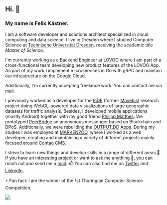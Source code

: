 ## Hi. 👋

### My name is Felix Kästner.

I am a software developer and solutions architect specialized in cloud computing and data science. I live in Dresden where I studied Computer Science at [Technische Universität Dresden](https://tu-dresden.de), receiving the academic title _Master of Science_.

I'm currently working as a Backend Engineer at [LOVOO](https://www.lovoo.com) where I am part of a cross-functional team developing new product features of the LOVOO App. As part of my work I implement microservices in Go with gRPC and maintain our infrastructure on the Google Cloud.

Additionally, I'm currently accepting freelance work. You can contact me via [mail](mailto:hey@felix-kaestner.com).

I previously worked as a developer for the [RiDE](https://radverkehr-in-deutschland.de) (former [Movebis](https://tu-dresden.de/bu/verkehr/ivs/voeko/forschung/forschungsprojekte/movebis)) research project doing WebGL-powered data visualizations of large geographic datasets for traffic analysis. Besides, I developed mobile applications (mostly Android) together with my good friend [Philipp Matthes](https://github.com/philippmatthes). We prototyped [PeerBridge](https://github.com/peerbridge) an anonymous messenger based on Blockchain and DPoS. Additionally, we were rebuilding the [OUTPUT.DD](https://output-dd.de) [Apps](https://github.com/output-dd). During my studies I was employed at [MARKENZOO](https://markenzoo.de), where I worked as a web developer, creating and maintaining a variety of different projects mainly focused around [Contao CMS](https://contao.org).

I strive to learn new things and develop skills in a range of different areas.🌱 If you have an interesting project or want to ask me anything 💬, you can reach out and send me a [mail](mailto:hey@felix-kaestner.com). 📫 You can also find me on [Twitter](https://twitter.com/kaestner_felix) and [LinkedIn](https://www.linkedin.com/in/felix-kaestner).

⚡ Fun fact: I am the winner of the 1st Thuringian Computer Science Competition.

![](https://komarev.com/ghpvc/?username=felix-kaestner)

<!-- **felix-kaestner/felix-kaestner** is a ✨ _special_ ✨ repository because its `README.md` (this file) appears on your GitHub profile. -->
